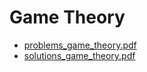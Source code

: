 # Game Theory

+ [problems_game_theory.pdf](https://github.com/ChrisLinn/comp90054-cheat/blob/master/workshops/game_theory/problems_game_theory.pdf?raw=true)
+ [solutions_game_theory.pdf](https://github.com/ChrisLinn/comp90054-cheat/blob/master/workshops/game_theory/solutions_game_theory.pdf?raw=true)
